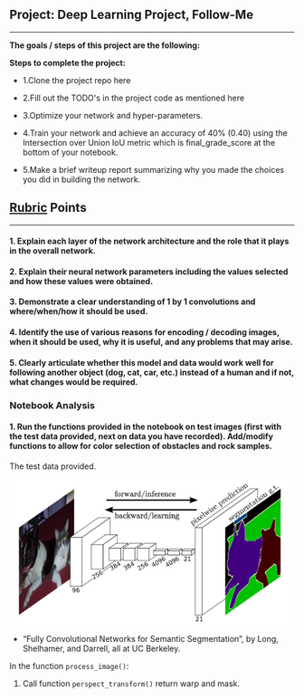 ## Project: Deep Learning Project, Follow-Me 
---


**The goals / steps of this project are the following:**  

**Steps to complete the project:**

* 1.Clone the project repo here

* 2.Fill out the TODO's in the project code as mentioned here

* 3.Optimize your network and hyper-parameters.

* 4.Train your network and achieve an accuracy of 40% (0.40) using the Intersection over Union IoU metric which is final_grade_score at the bottom of your notebook.

* 5.Make a brief writeup report summarizing why you made the choices you did in building the network.


[//]: # (Image References)

[image1]: ./Image/1.png


## [Rubric](https://review.udacity.com/#!/rubrics/1155/view) Points
---

#### 1. Explain each layer of the network architecture and the role that it plays in the overall network. 

#### 2. Explain their neural network parameters including the values selected and how these values were obtained.

#### 3. Demonstrate a clear understanding of 1 by 1 convolutions and where/when/how it should be used. 

#### 4. Identify the use of various reasons for encoding / decoding images, when it should be used, why it is useful, and any problems that may arise.

#### 5. Clearly articulate whether this model and data would work well for following another object (dog, cat, car, etc.) instead of a human and if not, what changes would be required. 

### Notebook Analysis
#### 1. Run the functions provided in the notebook on test images (first with the test data provided, next on data you have recorded). Add/modify functions to allow for color selection of obstacles and rock samples.

The test data provided.

![alt text][image1]
 * “Fully Convolutional Networks for Semantic Segmentation”, by Long, Shelhamer, and Darrell, all at UC Berkeley.


In the function `process_image()`: 
1. Call function `perspect_transform()` return warp and mask.

